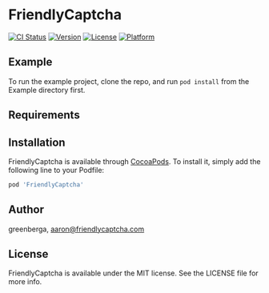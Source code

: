 # FriendlyCaptcha

[![CI Status](https://img.shields.io/travis/greenberga/FriendlyCaptcha.svg?style=flat)](https://travis-ci.org/greenberga/FriendlyCaptcha)
[![Version](https://img.shields.io/cocoapods/v/FriendlyCaptcha.svg?style=flat)](https://cocoapods.org/pods/FriendlyCaptcha)
[![License](https://img.shields.io/cocoapods/l/FriendlyCaptcha.svg?style=flat)](https://cocoapods.org/pods/FriendlyCaptcha)
[![Platform](https://img.shields.io/cocoapods/p/FriendlyCaptcha.svg?style=flat)](https://cocoapods.org/pods/FriendlyCaptcha)

## Example

To run the example project, clone the repo, and run `pod install` from the Example directory first.

## Requirements

## Installation

FriendlyCaptcha is available through [CocoaPods](https://cocoapods.org). To install
it, simply add the following line to your Podfile:

```ruby
pod 'FriendlyCaptcha'
```

## Author

greenberga, aaron@friendlycaptcha.com

## License

FriendlyCaptcha is available under the MIT license. See the LICENSE file for more info.
